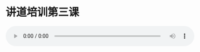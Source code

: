 # 讲道培训第三课

<audio style="width: 100%;" preload="false" controls controlslist="nodownload"><source src="http://file.simai.life/audio/mp3/old/25044.mp3" type="audio/mpeg">Your browser does not support the audio element.</audio>


